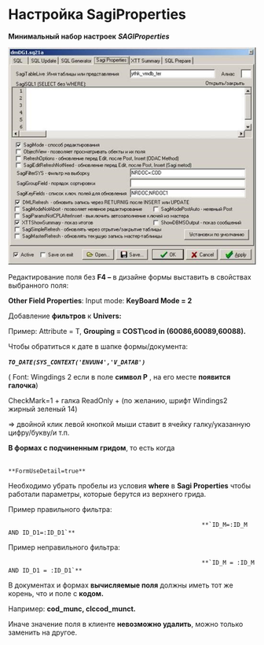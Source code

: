 # Настройка SagiProperties

 **Минимальный набор настроек** _**SAGIProperties**_

![](../../../.gitbook/assets/minimalnyi-nabor-nastroek-sagiproperties.png)

Редактирование поля без **F4 –** в дизайне формы выставить в свойствах выбранного поля:

**Other Field Properties**: Input mode: **KeyBoard Mode = 2**

Добавление **фильтров** к **Univers:**

Пример: Attribute = T, **Grouping = COST\cod in \(60086,60089,60088\).**

Чтобы обратиться к дате в шапке формы/документа:

_**`TO_DATE(SYS_CONTEXT('ENVUN4','V_DATAB')`**_

\( Font: Wingdings 2  если в поле **символ P** , на его месте **появится галочка**\)

CheckMark=1 + галка ReadOnly + \(по желанию, шрифт Windings2 жирный зеленый 14\)

=&gt; двойной клик левой кнопкой мыши ставит в ячейку галку/указанную цифру/букву/и т.п.

**В формах с подчиненным гридом**, то есть когда

                                                           **FormUseDetail=true**

Необходимо убрать пробелы из условия **where** в **Sagi Properties** чтобы работали параметры, которые берутся из верхнего грида.

  Пример правильного фильтра:

                                                           **`ID_M=:ID_M AND ID_D1=:ID_D1`**

Пример неправильного фильтра:

                                                           **`ID_M = :ID_M AND ID_D1 = :ID_D1`**

В документах и формах **вычисляемые поля** должны иметь тот же корень, что и поле с **кодом.**

Например: **cod\_munc, clccod\_munct.**

Иначе значение поля в клиенте **невозможно удалить**, можно только заменить на другое.

